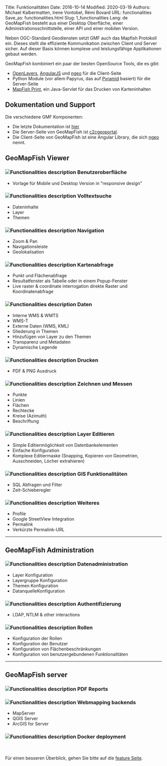 Title: Funktionalitäten
Date: 2016-10-14
Modified: 2020-03-19
Authors: Michael Kalbermatten, Irene Vontobel, Rémi Bovard
URL: functionalities
Save_as: functionalities.html
Slug: 1_functionalities
Lang: de
<br />
GeoMapFish besteht aus einer Desktop Oberfläche, einer Administrationsschnittstelle, einer API und
einer mobilen Version.

Neben OGC-Standard Geodiensten setzt GMF auch das Mapfish Protokoll ein. Dieses stellt die
effiziente Kommunikation zwischen Client und Server sicher. Auf dieser Basis können
komplexe und leistungsfähige Applikationen gebaut werden.

GeoMapFish kombiniert ein paar der besten OpenSource Tools, die es gibt:

* [OpenLayers](https://openlayers.org/), [AngularJS](https://angularjs.org/) und [ngeo](https://camptocamp.github.io/ngeo/master/apidoc/) für die Client-Seite
* Python Module (vor allem Papyrus, das auf [Pyramid](https://trypyramid.com/) basiert) für die Server-Seite
* [MapFish Print](https://mapfish.github.io/mapfish-print-doc/), ein Java-Servlet für das Drucken von Karteninhalten

## Dokumentation und Support

Die verschiedene GMF Komponenten:

* Die letzte Dokumentation ist [hier](https://camptocamp.github.io/c2cgeoportal/master/)
* Die Server-Seite von GeoMapFish ist [c2cgeoportal](https://github.com/camptocamp/c2cgeoportal/).
* Die Client-Seite von GeoMapFish ist eine Angular Library, die sich [ngeo](https://github.com/camptocamp/ngeo/) nennt.

## GeoMapFish Viewer

### ![Functionalities description]({filename}/images/1_1_responsive.png) Benutzeroberfläche

* Vorlage für Mobile und Desktop Version in "responsive design"

### ![Functionalities description]({filename}/images/1_2_search.png) Volltextsuche

* Dateninhalte
* Layer
* Themen

### ![Functionalities description]({filename}/images/1_3_navigation.png) Navigation

* Zoom & Pan
* Navigationsleiste
* Geolokalisation

### ![Functionalities description]({filename}/images/1_4_query.png) Kartenabfrage

* Punkt und Flächenabfrage
* Resultatfenster als Tabelle oder in einem Popup-Fenster
* Live raster & coordinate interrogation direkte Raster und Koordinatenabfrage

### ![Functionalities description]({filename}/images/1_5_data.png) Daten

* Interne WMS & WMTS
* WMS-T
* Externe Daten (WMS, KML)
* Gliederung in Themen
* Hinzufügen von Layer zu den Themen
* Transparenz und Metadaten
* Dynamische Legende

### ![Functionalities description]({filename}/images/1_6_print.png) Drucken

* PDF & PNG Ausdruck

### ![Functionalities description]({filename}/images/1_7_drawing.png) Zeichnen und Messen

* Punkte
* Linien
* Flächen
* Rechtecke
* Kreise (Azimuth)
* Beschriftung

### ![Functionalities description]({filename}/images/1_8_layer_editing.png) Layer Editieren

* Simple Editiermöglichkeit von Datenbankelementen
* Einfache Konfiguration
* Komplexe Editiermaske (Snapping, Kopieren von Geometrien, Ausschneiden, Löcher extrahieren)

### ![Functionalities description]({filename}/images/1_9_gis.png) GIS Funktionalitäten

* SQL Abfragen und Filter
* Zeit-Schieberegler

### ![Functionalities description]({filename}/images/1_10_misc.png) Weiteres

* Profile
* Google StreetView Integration
* Permalink
* Verkürzte Permalink-URL

---

## GeoMapFish Administration

### ![Functionalities description]({filename}/images/2_1_configuration.png) Datenadministration

* Layer Konfiguration
* Layergruppe Konfiguration
* Themen Konfiguration
* DatanquelleKonfiguration

### ![Functionalities description]({filename}/images/2_2_authentication.png) Authentifizierung

* LDAP, NTLM & other interactions

### ![Functionalities description]({filename}/images/2_3_roles.png) Rollen

* Konfiguration der Rollen
* Konfiguration der Benutzer
* Konfiguration von Flächenbeschränkungen
* Konfiguration von benutzergebundenen Funktionalitäten

---

## GeoMapFish server

### ![Functionalities description]({filename}/images/3_1_pdf.png) PDF Reports

### ![Functionalities description]({filename}/images/3_2_webmapping.png) Webmapping backends

* MapServer
* QGIS Server
* ArcGIS for Server

### ![Functionalities description]({filename}/images/3_3_docker.png) Docker deployment

<br /><br />
Für einen besseren Überblick, gehen Sie bitte auf die [feature Seite](https://github.com/camptocamp/ngeo/blob/master/docs/features.md).
